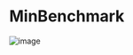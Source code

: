# MinBenchmark
![image](https://user-images.githubusercontent.com/3414748/189478201-1c6a8999-4908-4d2c-92ec-1fe3eb9b49ee.png)
